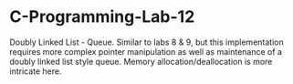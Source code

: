 # C-Programming-Lab-12
Doubly Linked List - Queue.
Similar to labs 8 & 9, but this implementation requires more complex pointer manipulation as well as maintenance of a doubly linked list style queue. Memory allocation/deallocation is more intricate here.
